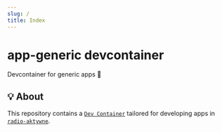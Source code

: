 ```yaml
---
slug: /
title: Index
---
```


# app-generic devcontainer

Devcontainer for generic apps 👤

## 💡 About

This repository contains a [`Dev Container`](https://containers.dev)
tailored for developing apps in
[`radio-aktywne`](https://github.com/radio-aktywne).
